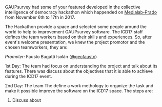 GAUPsurvey had some of your featured developed in the collective intelligence of democracy hackathon which happended on [Medialab-Prado](http://medialab-prado.es) from November 6th to 17th in 2017.

The Hackathon provide a space and selected some people around the world to help to improvement GAUPsurvey software. The ICD17 staff defines the team workers based on their skills and experiences. So, after event's welcome presentation, we knew the project promotor and the chosen teamworkers, they are:

*Promoter:* Fausto Bugatti Isolán ([@geofausto](https://github.com/geofausto))

1st Day:
The team had focus on understanding the project and talk about its features. There was discuss about the objectives that it is able to achieve during the ICD17 event.

2nd Day:
The team 
The define a work methology to organize the task and make it possible improve the software on the ICD17 space. The steps are:
1. Discuss about

